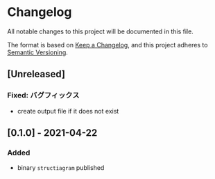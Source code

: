 # Changelog
All notable changes to this project will be documented in this file.

The format is based on [Keep a Changelog](https://keepachangelog.com/en/1.0.0/),
and this project adheres to [Semantic Versioning](https://semver.org/spec/v2.0.0.html).

## [Unreleased]
### Fixed: バグフィックス
- create output file if it does not exist

## [0.1.0] - 2021-04-22

### Added
- binary `structiagram` published

